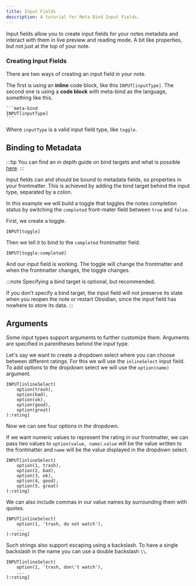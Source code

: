 ```yaml
---
title: Input Fields
description: A tutorial for Meta Bind Input Fields.
---
```


Input fields allow you to create input fields for your notes metadata and interact with them in live preview and reading mode.
A bit like properties, but not just at the top of your note.

### Creating Input Fields

There are two ways of creating an input field in your note.

The first is using an **inline** code block, like this `INPUT[inputType]`.
The second one is using a **code block** with meta-bind as the language, something like this.

````custom_markdown
```meta-bind
INPUT[inputType]
```
````

Where `inputType` is a valid input field type, like `toggle`.

## Binding to Metadata

:::tip
You can find an in depth guide on bind targets and what is possible [here](/obsidian-meta-bind-plugin-docs/guides/bindtargets).
:::

Input fields can and should be bound to metadata fields, so properties in your frontmatter.
This is achieved by adding the bind target behind the input type, separated by a colon.

In this example we will build a toggle that toggles the notes completion status by switching the `completed` front-mater field between `true` and `false`.

First, we create a toggle.

```meta-bind
INPUT[toggle]
```

Then we tell it to bind to the `completed` frontmatter field.

```meta-bind ":completed"
INPUT[toggle:completed]
```

And our input field is working. The toggle will change the frontmatter and when the frontmatter changes, the toggle changes.

:::note
Specifying a bind target is optional, but recommended.

If you don't specify a bind target, the input field will not preserve its state when you reopen the note or restart Obsidian, since the input field has nowhere to store its data.
:::

## Arguments

Some input types support arguments to further customize them.
Arguments are specified in parentheses behind the input type.

Let's say we want to create a dropdown select where you can choose between different ratings. For this we will use the `inlineSelect` input field.
To add options to the dropdown select we will use the `option(name)` argument.

```meta-bind
INPUT[inlineSelect(
    option(trash),
    option(bad),
    option(ok),
    option(good),
    option(great)
):rating]
```

Now we can see four options in the dropdown.

If we want numeric values to represent the rating in our frontmatter, we can pass two values to `option(value, name)`.`value` will be the value written to the frontmatter and `name` will be the value displayed in the dropdown select.

```meta-bind
INPUT[inlineSelect(
    option(1, trash),
    option(2, bad),
    option(3, ok),
    option(4, good),
    option(5, great)
):rating]
```

We can also include commas in our value names by surrounding them with quotes.

```meta-bind
INPUT[inlineSelect(
    option(1, 'trash, do not watch'),
    ...
):rating]
```

Such strings also support escaping using a backslash. To have a single backslash in the name you can use a double backslash `\\`.

```meta-bind
INPUT[inlineSelect(
    option(1, 'trash, don\'t watch'),
    ...
):rating]
```
